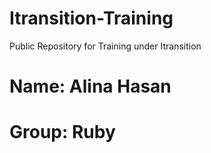 # Itransition-Training
Public Repository for Training under Itransition 

# **Name:** Alina Hasan
# **Group:** Ruby


